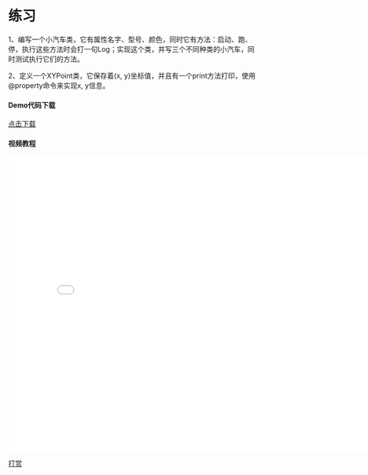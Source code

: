 # 练习

1、编写一个小汽车类，它有属性名字、型号、颜色，同时它有方法：启动、跑、停，执行这些方法时会打一句Log；实现这个类，并写三个不同种类的小汽车，同时测试执行它们的方法。

2、定义一个XYPoint类，它保存着(x, y)坐标值，并且有一个print方法打印，使用@property命令来实现x, y信息。

#### Demo代码下载
 [点击下载](chapter2/Chapter2Exercise.zip)

 #### 视频教程
<iframe src="//player.bilibili.com/player.html?aid=970063420&bvid=BV17p4y1k7ce&cid=249900199&page=1" scrolling="no" border="0" frameborder="no" framespacing="0" allowfullscreen="true" width="800" height="600"> </iframe>

[打赏](../include/donate.md ':include')